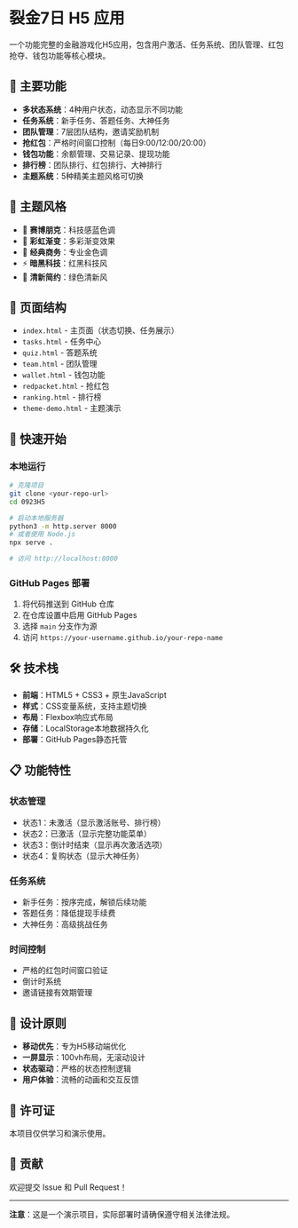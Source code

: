 # 裂金7日 H5 应用

一个功能完整的金融游戏化H5应用，包含用户激活、任务系统、团队管理、红包抢夺、钱包功能等核心模块。

## 🌟 主要功能

- **多状态系统**：4种用户状态，动态显示不同功能
- **任务系统**：新手任务、答题任务、大神任务
- **团队管理**：7层团队结构，邀请奖励机制
- **抢红包**：严格时间窗口控制（每日9:00/12:00/20:00）
- **钱包功能**：余额管理、交易记录、提现功能
- **排行榜**：团队排行、红包排行、大神排行
- **主题系统**：5种精美主题风格可切换

## 🎨 主题风格

- 🌆 **赛博朋克**：科技感蓝色调
- 🌈 **彩虹渐变**：多彩渐变效果
- 💼 **经典商务**：专业金色调
- ⚡ **暗黑科技**：红黑科技风
- 🌿 **清新简约**：绿色清新风

## 📱 页面结构

- `index.html` - 主页面（状态切换、任务展示）
- `tasks.html` - 任务中心
- `quiz.html` - 答题系统
- `team.html` - 团队管理
- `wallet.html` - 钱包功能
- `redpacket.html` - 抢红包
- `ranking.html` - 排行榜
- `theme-demo.html` - 主题演示

## 🚀 快速开始

### 本地运行

```bash
# 克隆项目
git clone <your-repo-url>
cd 0923H5

# 启动本地服务器
python3 -m http.server 8000
# 或者使用 Node.js
npx serve .

# 访问 http://localhost:8000
```

### GitHub Pages 部署

1. 将代码推送到 GitHub 仓库
2. 在仓库设置中启用 GitHub Pages
3. 选择 `main` 分支作为源
4. 访问 `https://your-username.github.io/your-repo-name`

## 🛠 技术栈

- **前端**：HTML5 + CSS3 + 原生JavaScript
- **样式**：CSS变量系统，支持主题切换
- **布局**：Flexbox响应式布局
- **存储**：LocalStorage本地数据持久化
- **部署**：GitHub Pages静态托管

## 📋 功能特性

### 状态管理
- 状态1：未激活（显示激活账号、排行榜）
- 状态2：已激活（显示完整功能菜单）
- 状态3：倒计时结束（显示再次激活选项）
- 状态4：复购状态（显示大神任务）

### 任务系统
- 新手任务：按序完成，解锁后续功能
- 答题任务：降低提现手续费
- 大神任务：高级挑战任务

### 时间控制
- 严格的红包时间窗口验证
- 倒计时系统
- 邀请链接有效期管理

## 🎯 设计原则

- **移动优先**：专为H5移动端优化
- **一屏显示**：100vh布局，无滚动设计
- **状态驱动**：严格的状态控制逻辑
- **用户体验**：流畅的动画和交互反馈

## 📄 许可证

本项目仅供学习和演示使用。

## 🤝 贡献

欢迎提交 Issue 和 Pull Request！

---

**注意**：这是一个演示项目，实际部署时请确保遵守相关法律法规。